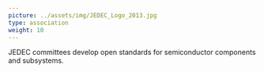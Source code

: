 ```yaml
---
picture: ../assets/img/JEDEC_Logo_2013.jpg
type: association
weight: 10
---
```


JEDEC committees develop open standards for semiconductor components and subsystems.